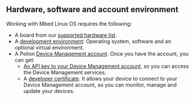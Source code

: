 ## Hardware, software and account environment

Working with Mbed Linux OS requires the following:

* A board from our [supported hardware list](../getting-started/hardware.html).
* A [development environment](../getting-started/software-environment.html): Operating system, software and an optional virtual environment.
* A Pelion [Device Management account](../getting-started/accounts-and-certificates.html). Once you have the account, you can get:
    * [An API key to your Device Management account](../getting-started/api-keys.html), so you can access the Device Management services.
    * A [developer certificate](../getting-started/provisioning-development.html). It allows your device to connect to your Device Management account, so you can monitor, manage and update your devices.
